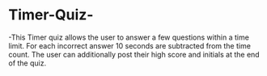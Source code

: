 # Timer-Quiz-

-This Timer quiz allows the user to answer a few questions within a time limit. For each incorrect answer 10 seconds are subtracted from the time count. The user can additionally post their high score and initials at the end of the quiz.

